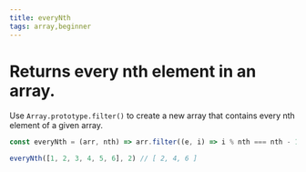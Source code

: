 ```yaml
---
title: everyNth
tags: array,beginner
---
```


# Returns every nth element in an array.

Use `Array.prototype.filter()` to create a new array that contains every nth element of a given array.

```js
const everyNth = (arr, nth) => arr.filter((e, i) => i % nth === nth - 1)
```

```js
everyNth([1, 2, 3, 4, 5, 6], 2) // [ 2, 4, 6 ]
```
